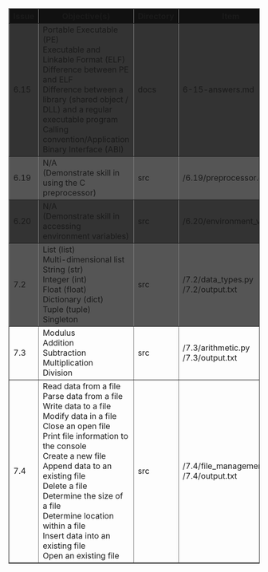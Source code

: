 <table border=1>
<thead>
  <tr bgcolor="#111">
    <th>Issue</th>
    <th>Objective(s)</th>
    <th>Directory</th>
    <th>Item</th>
  </tr>
</thead>
<tbody>
  <tr bgcolor="#333">
    <td>6.15</td>
    <td>Portable Executable (PE)<br> Executable and Linkable Format (ELF) <br>
     Difference between PE and ELF <br>
     Difference between a library (shared object / DLL) and a regular executable program <br>
     Calling convention/Application Binary Interface (ABI)</td>
    <td>docs</td>
    <td>6-15-answers.md</td>
  </tr>
  <tr bgcolor="#555">
    <td>6.19</td>
    <td>N/A <br> (Demonstrate skill in using the C preprocessor)</td>
    <td>src</td>
    <td>/6.19/preprocessor.c</td>
  </tr>
  <tr bgcolor="#333">
    <td>6.20</td>
    <td>N/A <br> (Demonstrate skill in accessing environment variables)</td>
    <td>src</td>
    <td>/6.20/environment_vars.c</td>
  </tr>
  <tr bgcolor="#555">
    <td>7.2</td>
    <td>List (list)<br>Multi-dimensional list<br>String (str)<br>Integer (int)<br>Float (float)<br>Dictionary (dict)<br>Tuple (tuple)<br>Singleton</td>
    <td>src</td>
    <td>/7.2/data_types.py<br>
    /7.2/output.txt</td>
  </tr>
  <tr>
    <td>7.3</td>
    <td>Modulus<br>Addition<br>Subtraction<br>Multiplication<br>Division</td>
    <td>src</td>
    <td>/7.3/arithmetic.py<br>/7.3/output.txt</td>
  </tr>
    <tr>
    <td>7.4</td>
    <td>Read data from a file<br>Parse data from a file<br>Write data to a file<br>Modify data in a file<br>Close an open file<br>Print file information to the console<br>Create a new file<br>Append data to an existing file<br>Delete a file<br>Determine the size of a file<br>Determine location within a file<br>Insert data into an existing file<br>Open an existing file</td>
    <td>src</td>
    <td>/7.4/file_management.py<br>/7.4/output.txt</td>
  </tr>
</tbody>
</table>